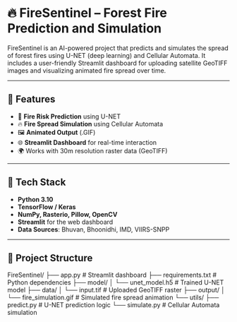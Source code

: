 # 🔥 FireSentinel – Forest Fire Prediction and Simulation

FireSentinel is an AI-powered project that predicts and simulates the spread of forest fires using U-NET (deep learning) and Cellular Automata. It includes a user-friendly Streamlit dashboard for uploading satellite GeoTIFF images and visualizing animated fire spread over time.

---

## 🚀 Features

- 📍 **Fire Risk Prediction** using U-NET
- 🔥 **Fire Spread Simulation** using Cellular Automata
- 🖼️ **Animated Output** (.GIF)
- 🌐 **Streamlit Dashboard** for real-time interaction
- 🌍 Works with 30m resolution raster data (GeoTIFF)

---

## 🧠 Tech Stack

- **Python 3.10**
- **TensorFlow / Keras**
- **NumPy, Rasterio, Pillow, OpenCV**
- **Streamlit** for the web dashboard
- **Data Sources**: Bhuvan, Bhoonidhi, IMD, VIIRS-SNPP

---

## 📁 Project Structure

FireSentinel/
├── app.py # Streamlit dashboard
├── requirements.txt # Python dependencies
├── model/
│ └── unet_model.h5 # Trained U-NET model
├── data/
│ └── input.tif # Uploaded GeoTIFF raster
├── output/
│ └── fire_simulation.gif # Simulated fire spread animation
└── utils/
├── predict.py # U-NET prediction logic
└── simulate.py # Cellular Automata simulation
